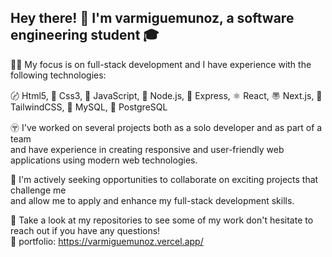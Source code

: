 ## Hey there! 👋 I'm varmiguemunoz, a software engineering student 🎓 

👨‍💻 My focus is on full-stack development and I have experience with the following technologies:

〄 Html5, 
🎨 Css3, 
🚀 JavaScript, 
🌟 Node.js,
🚂 Express, 
⚛️ React, 
〠 Next.js,
🐍 TailwindCSS,
🐬 MySQL, 
🐘 PostgreSQL

〶 I've worked on several projects both as a solo developer and as part of a team<br> 
and have experience in creating responsive and user-friendly web applications using modern web technologies.

🚀 I'm actively seeking opportunities to collaborate on exciting projects that challenge me <br>
and allow me to apply and enhance my full-stack development skills.

👀 Take a look at my repositories to see some of my work don't hesitate to reach out if you have any questions! 
<br>  📩 portfolio:  https://varmiguemunoz.vercel.app/ 








